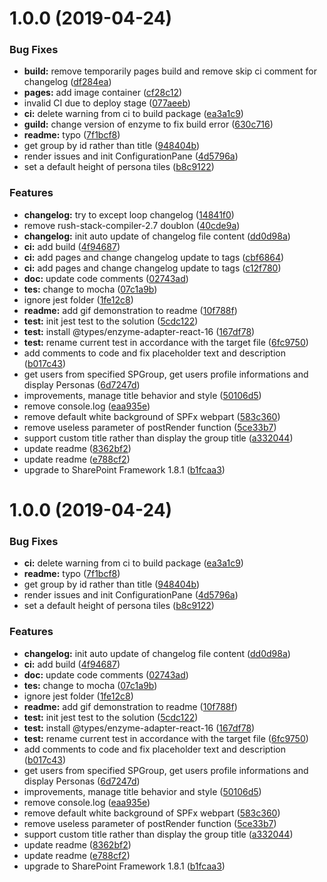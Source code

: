 # 1.0.0 (2019-04-24)


### Bug Fixes

* **build:** remove temporarily pages build and remove skip ci comment for changelog ([df284ea](https://gitlab.lsonline.fr/SharePoint/sp-dev-fx-webparts/group-people/commit/df284ea))
* **pages:** add image container ([cf28c12](https://gitlab.lsonline.fr/SharePoint/sp-dev-fx-webparts/group-people/commit/cf28c12))
* invalid CI due to deploy stage ([077aeeb](https://gitlab.lsonline.fr/SharePoint/sp-dev-fx-webparts/group-people/commit/077aeeb))
* **ci:** delete warning from ci to build package ([ea3a1c9](https://gitlab.lsonline.fr/SharePoint/sp-dev-fx-webparts/group-people/commit/ea3a1c9))
* **guild:** change version of enzyme to fix build error ([630c716](https://gitlab.lsonline.fr/SharePoint/sp-dev-fx-webparts/group-people/commit/630c716))
* **readme:** typo ([7f1bcf8](https://gitlab.lsonline.fr/SharePoint/sp-dev-fx-webparts/group-people/commit/7f1bcf8))
* get group by id rather than title ([948404b](https://gitlab.lsonline.fr/SharePoint/sp-dev-fx-webparts/group-people/commit/948404b))
* render issues and init ConfigurationPane ([4d5796a](https://gitlab.lsonline.fr/SharePoint/sp-dev-fx-webparts/group-people/commit/4d5796a))
* set a default height of persona tiles ([b8c9122](https://gitlab.lsonline.fr/SharePoint/sp-dev-fx-webparts/group-people/commit/b8c9122))


### Features

* **changelog:** try to except loop changelog ([14841f0](https://gitlab.lsonline.fr/SharePoint/sp-dev-fx-webparts/group-people/commit/14841f0))
* remove rush-stack-compiler-2.7 doublon ([40cde9a](https://gitlab.lsonline.fr/SharePoint/sp-dev-fx-webparts/group-people/commit/40cde9a))
* **changelog:** init auto update of changelog file content ([dd0d98a](https://gitlab.lsonline.fr/SharePoint/sp-dev-fx-webparts/group-people/commit/dd0d98a))
* **ci:** add build ([4f94687](https://gitlab.lsonline.fr/SharePoint/sp-dev-fx-webparts/group-people/commit/4f94687))
* **ci:** add pages and change changelog update to tags ([cbf6864](https://gitlab.lsonline.fr/SharePoint/sp-dev-fx-webparts/group-people/commit/cbf6864))
* **ci:** add pages and change changelog update to tags ([c12f780](https://gitlab.lsonline.fr/SharePoint/sp-dev-fx-webparts/group-people/commit/c12f780))
* **doc:** update code comments ([02743ad](https://gitlab.lsonline.fr/SharePoint/sp-dev-fx-webparts/group-people/commit/02743ad))
* **tes:** change to mocha ([07c1a9b](https://gitlab.lsonline.fr/SharePoint/sp-dev-fx-webparts/group-people/commit/07c1a9b))
* ignore jest folder ([1fe12c8](https://gitlab.lsonline.fr/SharePoint/sp-dev-fx-webparts/group-people/commit/1fe12c8))
* **readme:** add gif demonstration to readme ([10f788f](https://gitlab.lsonline.fr/SharePoint/sp-dev-fx-webparts/group-people/commit/10f788f))
* **test:** init jest test to the solution ([5cdc122](https://gitlab.lsonline.fr/SharePoint/sp-dev-fx-webparts/group-people/commit/5cdc122))
* **test:** install @types/enzyme-adapter-react-16 ([167df78](https://gitlab.lsonline.fr/SharePoint/sp-dev-fx-webparts/group-people/commit/167df78))
* **test:** rename current test in accordance with the target file ([6fc9750](https://gitlab.lsonline.fr/SharePoint/sp-dev-fx-webparts/group-people/commit/6fc9750))
* add comments to code and fix placeholder text and description ([b017c43](https://gitlab.lsonline.fr/SharePoint/sp-dev-fx-webparts/group-people/commit/b017c43))
* get users from specified SPGroup, get users profile informations and display Personas ([6d7247d](https://gitlab.lsonline.fr/SharePoint/sp-dev-fx-webparts/group-people/commit/6d7247d))
* improvements, manage title behavior and style ([50106d5](https://gitlab.lsonline.fr/SharePoint/sp-dev-fx-webparts/group-people/commit/50106d5))
* remove console.log ([eaa935e](https://gitlab.lsonline.fr/SharePoint/sp-dev-fx-webparts/group-people/commit/eaa935e))
* remove default white background of SPFx webpart ([583c360](https://gitlab.lsonline.fr/SharePoint/sp-dev-fx-webparts/group-people/commit/583c360))
* remove useless parameter of postRender function ([5ce33b7](https://gitlab.lsonline.fr/SharePoint/sp-dev-fx-webparts/group-people/commit/5ce33b7))
* support custom title rather than display the group title ([a332044](https://gitlab.lsonline.fr/SharePoint/sp-dev-fx-webparts/group-people/commit/a332044))
* update readme ([8362bf2](https://gitlab.lsonline.fr/SharePoint/sp-dev-fx-webparts/group-people/commit/8362bf2))
* update readme ([e788cf2](https://gitlab.lsonline.fr/SharePoint/sp-dev-fx-webparts/group-people/commit/e788cf2))
* upgrade to SharePoint Framework 1.8.1 ([b1fcaa3](https://gitlab.lsonline.fr/SharePoint/sp-dev-fx-webparts/group-people/commit/b1fcaa3))



# 1.0.0 (2019-04-24)


### Bug Fixes

* **ci:** delete warning from ci to build package ([ea3a1c9](https://gitlab.lsonline.fr/SharePoint/sp-dev-fx-webparts/group-people/commit/ea3a1c9))
* **readme:** typo ([7f1bcf8](https://gitlab.lsonline.fr/SharePoint/sp-dev-fx-webparts/group-people/commit/7f1bcf8))
* get group by id rather than title ([948404b](https://gitlab.lsonline.fr/SharePoint/sp-dev-fx-webparts/group-people/commit/948404b))
* render issues and init ConfigurationPane ([4d5796a](https://gitlab.lsonline.fr/SharePoint/sp-dev-fx-webparts/group-people/commit/4d5796a))
* set a default height of persona tiles ([b8c9122](https://gitlab.lsonline.fr/SharePoint/sp-dev-fx-webparts/group-people/commit/b8c9122))


### Features

* **changelog:** init auto update of changelog file content ([dd0d98a](https://gitlab.lsonline.fr/SharePoint/sp-dev-fx-webparts/group-people/commit/dd0d98a))
* **ci:** add build ([4f94687](https://gitlab.lsonline.fr/SharePoint/sp-dev-fx-webparts/group-people/commit/4f94687))
* **doc:** update code comments ([02743ad](https://gitlab.lsonline.fr/SharePoint/sp-dev-fx-webparts/group-people/commit/02743ad))
* **tes:** change to mocha ([07c1a9b](https://gitlab.lsonline.fr/SharePoint/sp-dev-fx-webparts/group-people/commit/07c1a9b))
* ignore jest folder ([1fe12c8](https://gitlab.lsonline.fr/SharePoint/sp-dev-fx-webparts/group-people/commit/1fe12c8))
* **readme:** add gif demonstration to readme ([10f788f](https://gitlab.lsonline.fr/SharePoint/sp-dev-fx-webparts/group-people/commit/10f788f))
* **test:** init jest test to the solution ([5cdc122](https://gitlab.lsonline.fr/SharePoint/sp-dev-fx-webparts/group-people/commit/5cdc122))
* **test:** install @types/enzyme-adapter-react-16 ([167df78](https://gitlab.lsonline.fr/SharePoint/sp-dev-fx-webparts/group-people/commit/167df78))
* **test:** rename current test in accordance with the target file ([6fc9750](https://gitlab.lsonline.fr/SharePoint/sp-dev-fx-webparts/group-people/commit/6fc9750))
* add comments to code and fix placeholder text and description ([b017c43](https://gitlab.lsonline.fr/SharePoint/sp-dev-fx-webparts/group-people/commit/b017c43))
* get users from specified SPGroup, get users profile informations and display Personas ([6d7247d](https://gitlab.lsonline.fr/SharePoint/sp-dev-fx-webparts/group-people/commit/6d7247d))
* improvements, manage title behavior and style ([50106d5](https://gitlab.lsonline.fr/SharePoint/sp-dev-fx-webparts/group-people/commit/50106d5))
* remove console.log ([eaa935e](https://gitlab.lsonline.fr/SharePoint/sp-dev-fx-webparts/group-people/commit/eaa935e))
* remove default white background of SPFx webpart ([583c360](https://gitlab.lsonline.fr/SharePoint/sp-dev-fx-webparts/group-people/commit/583c360))
* remove useless parameter of postRender function ([5ce33b7](https://gitlab.lsonline.fr/SharePoint/sp-dev-fx-webparts/group-people/commit/5ce33b7))
* support custom title rather than display the group title ([a332044](https://gitlab.lsonline.fr/SharePoint/sp-dev-fx-webparts/group-people/commit/a332044))
* update readme ([8362bf2](https://gitlab.lsonline.fr/SharePoint/sp-dev-fx-webparts/group-people/commit/8362bf2))
* update readme ([e788cf2](https://gitlab.lsonline.fr/SharePoint/sp-dev-fx-webparts/group-people/commit/e788cf2))
* upgrade to SharePoint Framework 1.8.1 ([b1fcaa3](https://gitlab.lsonline.fr/SharePoint/sp-dev-fx-webparts/group-people/commit/b1fcaa3))



